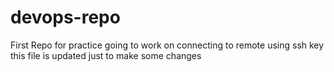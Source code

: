 # devops-repo
First Repo for practice
going to work on connecting to remote using ssh key
this file is updated just to make some changes

